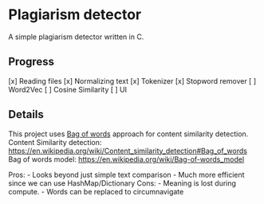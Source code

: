 # Plagiarism detector
A simple plagiarism detector written in C.


## Progress
[x] Reading files
[x] Normalizing text
[x] Tokenizer
[x] Stopword remover
[ ] Word2Vec
[ ] Cosine Similarity
[ ] UI

## Details
This project uses [Bag of words](https://en.wikipedia.org/wiki/Content_similarity_detection#Bag_of_words) approach for content similarity detection. 
Content Similarity detection: https://en.wikipedia.org/wiki/Content_similarity_detection#Bag_of_words
Bag of words model: https://en.wikipedia.org/wiki/Bag-of-words_model

Pros: 
    - Looks beyond just simple text comparison
    - Much more efficient since we can use HashMap/Dictionary 
Cons: 
    - Meaning is lost during compute. 
    - Words can be replaced to circumnavigate